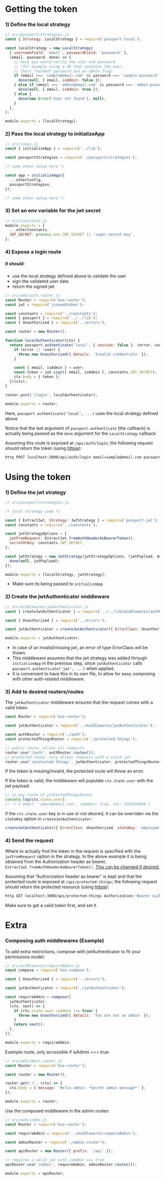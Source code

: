# Getting the token

### 1) Define the local strategy

```js
// src/passport/strategies.js
const { Strategy: LocalStrategy } = require('passport-local');

const localStrategy = new LocalStrategy(
  { usernameField: 'email', passwordField: 'password' },
  (email, password, done) => {
    // here you would verify the user and password
    // (for example using a db that contains the user,
    // their *hashed* password and an admin flag)
    if (email === 'sample@email.com' && password === 'sample-password') {
      done(null, { email, isAdmin: false });
    } else if (email === 'admin@email.com' && password === 'admin-password') {
      done(null, { email, isAdmin: true });
    } else {
      done(new Error('User not found'), null);
    }
  },
);

module.exports = [localStrategy];
```

### 2) Pass the local strategy to initializeApp

```js
// src/index.js
const { initializeApp } = require('../lib');

const passportStrategies = require('./passport/strategies');

/* some other setup here */

const app = initializeApp({
  ...otherConfig,
  passportStrategies,
});

/* some other setup here */
```

### 3) Set an env variable for the jwt secret

```js
// src/constants.js
module.exports = {
  ...otherConstants,
  JWT_SECRET: process.env.JWT_SECRET || 'super-secret-key',
};
```

### 4) Expose a login route

##### It should:

- use the local strategy defined above to validate the user
- sign the validated user data
- return the signed jwt

```js
// src/web/auth.router.js
const Router = require('koa-router');
const jwt = require('jsonwebtoken');

const constants = require('../constants');
const { passport } = require('../../lib');
const { Unauthorized } = require('../errors');

const router = new Router();

function localAuthenticator(ctx) {
  return passport.authenticate('local', { session: false }, (error, user) => {
    if (error || !user) {
      throw new Unauthorized({ details: 'Invalid credentials' });
    }

    const { email, isAdmin } = user;
    const token = jwt.sign({ email, isAdmin }, constants.JWT_SECRET);
    ctx.body = { token };
  })(ctx);
}

router.post('/login', localAuthenticator);

module.exports = router;
```

Here, `passport.authenticate('local', ...)` uses the local strategy defined above

Notice that the last argument of `passport.authenticate` (the callback) is actually being passed as the `done` argument for the `LocalStrategy` callback

Assuming this route is exposed at `/api/auth/login`; the following request should return the token (using [httpie](https://httpie.org)):

```sh
http POST localhost:3000/api/auth/login email=sample@email.com password=sample-password
```

# Using the token

### 1) Define the jwt strategy

```js
// src/passport/strategies.js

/* local strategy code */

const { ExtractJwt, Strategy: JwtStrategy } = require('passport-jwt');
const constants = require('../constants');

const jwtStrategyOptions = {
  jwtFromRequest: ExtractJwt.fromAuthHeaderAsBearerToken(),
  secretOrKey: constants.JWT_SECRET,
};

const jwtStrategy = new JwtStrategy(jwtStrategyOptions, (jwtPayload, done) => {
  done(null, jwtPayload);
});

module.exports = [localStrategy, jwtStrategy];
```

- Make sure its being passed to `initializeApp`

### 2) Create the jwtAuthenticator middleware

```js
// src/middlewares/jwtAuthenticator.js
const { createJwtAuthenticator } = require('../../lib/middlewares/authMiddlewares');

const { Unauthorized } = require('../errors');

const jwtAuthenticator = createJwtAuthenticator({ ErrorClass: Unauthorized });

module.exports = jwtAuthenticator;
```

- In case of an invalid/missing jwt, an error of type ErrorClass will be thown.
- This middleware assumes that the jwt strategy was added through `initializeApp` in the previous step, since `jwtAuthenticator` calls `passport.authenticate('jwt', ...)` when applied.
- It is convenient to have this in its own file, to allow for easy composing with other auth-related middleware.

### 3) Add to desired routers/routes

The `jwtAuthenticator` middleware ensures that the request comes with a valid token.

```js
const Router = require('koa-router');

const jwtAuthenticator = require('../middlewares/jwtAuthenticator');

const authRouter = require('./auth');
const protectedThingsRouter = require('./protected-things');

// public route: allows all requests
router.use('/auth', authRouter.routes());
// protected route: only allows requests with a valid jwt
router.use('/protected-things', jwtAuthenticator, protectedThingsRouter.routes());
```

If the token is missing/invalid, the protected route will throw an error.

If the token is valid, the middleware will populate `ctx.state.user` with the jwt payload:

```js
// in any route of protectedThingsRouter
console.log(ctx.state.user);
// -> { email: 'admin@email.com', isAdmin: true, iat: 1565158636 }
```

If the `ctx.state.user` key is in use or not desired, it can be overriden via the `stateKey` option in `createJwtAuthenticator`:

```js
createJwtAuthenticator({ ErrorClass: Unauthorized, stateKey: 'employee' });
```

### 4) Send the request

Where to actually find the token in the request is specified with the `jwtFromRequest` option in the strategy.
In the above example it is being obtained from the Authorization header as bearer, `ExtractJwt.fromAuthHeaderAsBearerToken()`. [This can be changed if desired.](https://github.com/mikenicholson/passport-jwt#extracting-the-jwt-from-the-request)

Assuming that "Authorization header as bearer" is kept and that the protected route is exposed at `/api/protected-things`; the following request should return the protected resource (using [httpie](https://httpie.org)):

```sh
http GET localhost:3000/api/protected-things Authorization:'Bearer eyJhbGciOiJIUzI1NiIsInR5cCI6IkpXVCJ9.eyJlbWFpbCI6InNhbXBsZUBlbWFpbC5jb20iLCJpc0FkbWluIjpmYWxzZSwiaWF0IjoxNTY1MTU3MTAxfQ.YpepF-vOKYw5ahizVJmN5vhN45ipTeq_26OfkuSWZBQ'
```

Make sure to get a valid token first, and set it.

# Extra

### Composing auth middlewares (Example)

To add extra restrictions, compose with jwtAuthenticator to fit your permissions model:

```js
// src/middlewares/requireAdmin.js
const compose = require('koa-compose');

const { Unauthorized } = require('../errors');

const jwtAuthenticator = require('./jwtAuthenticator');

const requireAdmin = compose([
  jwtAuthenticator,
  (ctx, next) => {
    if (ctx.state.user.isAdmin !== true) {
      throw new Unauthorized({ details: 'You are not an admin' });
    }
    return next();
  },
]);

module.exports = requireAdmin;
```

Example route, only accessible if isAdmin === true:

```js
// src/web/admin.router.js
const Router = require('koa-router');

const router = new Router();

router.get('/', (ctx) => {
  ctx.body = { message: 'Hello admin: *Secret admin message*' };
});

module.exports = router;
```

Use the composed middleware in the admin routes:

```js
// src/web/index.js
const Router = require('koa-router');

const requireAdmin = require('../middlewares/requireAdmin');

const adminRouter = require('./admin.router');

const apiRouter = new Router({ prefix: '/api' });

// requires a valid jwt with isAdmin === true
apiRouter.use('/admin', requireAdmin, adminRouter.routes());

module.exports = apiRouter;
```
